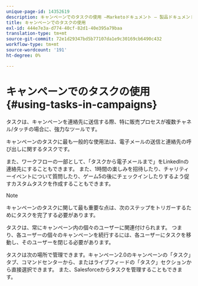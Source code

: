 ```yaml
---
unique-page-id: 14352619
description: キャンペーンでのタスクの使用 —Marketoドキュメント — 製品ドキュメント
title: キャンペーンでのタスクの使用
exl-id: 444e7e3a-d774-40cf-82d1-40e395a79baa
translation-type: tm+mt
source-git-commit: 72e1d29347bd5b77107da1e9c30169cb6490c432
workflow-type: tm+mt
source-wordcount: '191'
ht-degree: 0%

---
```


# キャンペーンでのタスクの使用{#using-tasks-in-campaigns}

タスクは、キャンペーンを連絡先に送信する際、特に販売プロセスが複数チャネル/タッチの場合に、強力なツールです。

キャンペーンのタスクに最も一般的な使用法は、電子メールの送信と連絡先の呼び出しに関するタスクです。

また、ワークフローの一部として、「タスクから電子メールまで」をLinkedInの連絡先にすることもできます。 また、1時間の楽しみを招待したり、チャリティーイベントについて質問したり、ゲーム5の後にチェックインしたりするよう促すカスタムタスクを作成することもできます。

>[!NOTE]
>
>キャンペーンのタスクに関して最も重要な点は、次のステップをトリガーするためにタスクを完了する必要があります。

タスクは、常にキャンペーン内の個々のユーザーに関連付けられます。 つまり、各ユーザーの個々のキャンペーンを続行するには、各ユーザーにタスクを移動し、そのユーザーを閉じる必要があります。

タスクは次の場所で管理できます。キャンペーン2.0のキャンペーンの「タスク」タブ、コマンドセンターから、またはライブフィードの「タスク」セクションから直接選択できます。 また、Salesforceからタスクを管理することもできます。
